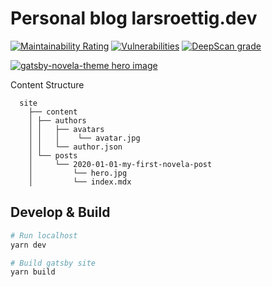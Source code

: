 # Personal blog larsroettig.dev
[![Maintainability Rating](https://sonarcloud.io/api/project_badges/measure?project=larsroettig_larsroettig.dev&metric=sqale_rating)](https://sonarcloud.io/dashboard?id=larsroettig_larsroettig.dev)
[![Vulnerabilities](https://sonarcloud.io/api/project_badges/measure?project=larsroettig_larsroettig.dev&metric=vulnerabilities)](https://sonarcloud.io/dashboard?id=larsroettig_larsroettig.dev)
[![DeepScan grade](https://deepscan.io/api/teams/9672/projects/12261/branches/187112/badge/grade.svg)](https://deepscan.io/dashboard#view=project&tid=9672&pid=12261&bid=187112)


<a href="https://larsroettig.dev/" target="_blank">
<img src="https://raw.githubusercontent.com/larsroettig/larsroettig.dev/master/site/static/preview_full.jpg" alt="gatsby-novela-theme hero image" />
</a>
<br/>

Content Structure 
```
  site
    ├── content
    │ ├── authors
    │ │   ├── avatars
    │ │   │    └── avatar.jpg
    │ │   └── author.json
    │ └── posts
    │     └── 2020-01-01-my-first-novela-post
    │         └── hero.jpg
    │         └── index.mdx
```

## Develop & Build
```sh
# Run localhost
yarn dev

# Build gatsby site
yarn build
```
